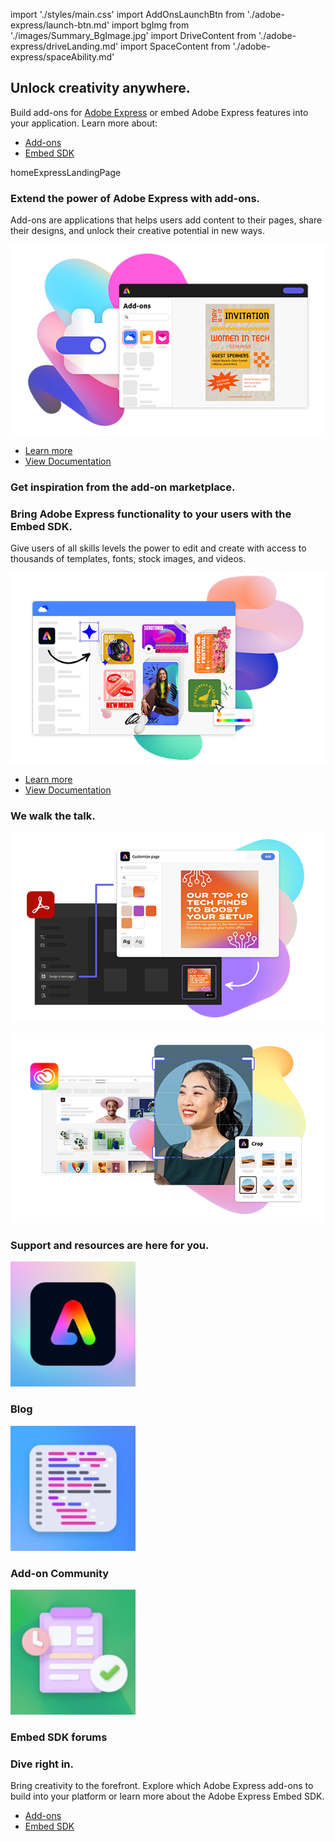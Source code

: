 
import './styles/main.css'
import AddOnsLaunchBtn from './adobe-express/launch-btn.md'
import bgImg from './images/Summary_BgImage.jpg'
import DriveContent from './adobe-express/driveLanding.md'
import SpaceContent from './adobe-express/spaceAbility.md'

<Hero slots="heading, text, buttons, assetsImg" customLayout variant="halfwidth" className="add-ones-hero adobe-express-hero"/>

## Unlock creativity anywhere.

Build add-ons for <a href="https://express.adobe.com">Adobe Express</a> or embed Adobe Express features into your application. Learn more about:

- [Add-ons](/add-ons)
- [Embed SDK](https://developer.adobe.com/embed-sdk)

homeExpressLandingPage

<TextBlock slots="heading,text,image,buttons" theme="lightest" headerElementType="h2" variantsTypePrimary='secondary' variantStyleFill = "outline" homeZigZag className="explore unleash-power" position="left" />

### Extend the power of Adobe Express with add-ons.

Add-ons are applications that helps users add content to their pages, share their designs, and unlock their creative potential in new ways.

![Power of Adobe Express](./images/AddOn.png)

- [Learn more](https://adobe.io)
- [View Documentation](https://adobe.io)

<TextBlock slots="heading" className="announcement exploreCapabilities inspiration" theme="lightest"/>

### Get inspiration from the add-on marketplace.

<DriveContent />

<SpaceContent />
  
<TextBlock slots="heading,text,image,buttons" theme="light" headerElementType="h2" variantsTypePrimary='secondary' variantStyleFill = "outline" homeZigZag className="explore unleash-power" position="right" />

### Bring Adobe Express functionality to your users with the Embed SDK.

Give users of all skills levels the power to edit and create with access to thousands of templates, fonts, stock images, and videos.

![Adobe Express functionality](./images/Embed.png)

- [Learn more](https://adobe.io)
- [View Documentation](https://adobe.io)
  
<TextBlock slots="heading" className="announcement exploreCapabilities" theme="light"/>

### We walk the talk.

<BoxModalBlock slots="image" repeat="2" theme="light" bgColor="#f8f8f8" className="boxmodal"/>

![Adobe Express functionality](./images/AcrobatEmbed.png)

![Adobe Express functionality](./images/CCEmbed.png)

<WrapperComponent slots="content" repeat="1" theme="light" className="learnMoreWrapper inAddOn"/>

<AddOnsLaunchBtn />

<TextBlock slots="heading" className="announcement exploreCapabilities support-label" theme="lightest"/>

### Support and resources are here for you.

<MiniResourceCard slots="image,heading" repeat="3" theme="lightest" inRow="3" className="mini-card support-tools" />

![Blog](./images/LogoSDK.jpg)

### Blog

![Add-on Community](./images/code.jpg)

### Add-on Community

![Embed SDK forums](./images/change_log.jpg)

### Embed SDK forums

<TeaserBlock  slots="heading,text,buttons" textColor="white" bgURL={bgImg} className="viewAddOn creative-express" variant="fullwidth"/>

### Dive right in.

Bring creativity to the forefront. Explore which Adobe Express add-ons to build into your platform or learn more about the Adobe Express Embed SDK.

- [Add-ons](https://developer.adobe.com/express-add-ons)
- [Embed SDK](https://developer.adobe.com/embed-sdk)

